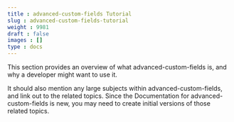 ```yaml
---
title : advanced-custom-fields Tutorial
slug : advanced-custom-fields-tutorial
weight : 9981
draft : false
images : []
type : docs
---
```


This section provides an overview of what advanced-custom-fields is, and why a developer might want to use it.

It should also mention any large subjects within advanced-custom-fields, and link out to the related topics.  Since the Documentation for advanced-custom-fields is new, you may need to create initial versions of those related topics.


